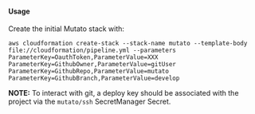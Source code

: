 #### Usage

Create the initial Mutato stack with:

```
aws cloudformation create-stack --stack-name mutato --template-body file://cloudformation/pipeline.yml --parameters ParameterKey=OauthToken,ParameterValue=XXX ParameterKey=GithubOwner,ParameterValue=gitUser ParameterKey=GithubRepo,ParameterValue=mutato ParameterKey=GithubBranch,ParameterValue=develop
```

**NOTE:** To interact with git, a deploy key should be associated with the project via the `mutato/ssh` SecretManager Secret.
